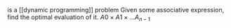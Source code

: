 is a [[dynamic programming]] problem
Given some associative expression, find the optimal evaluation of it. 
$A0 \times A1 \times ... A_{n-1}$ 

 